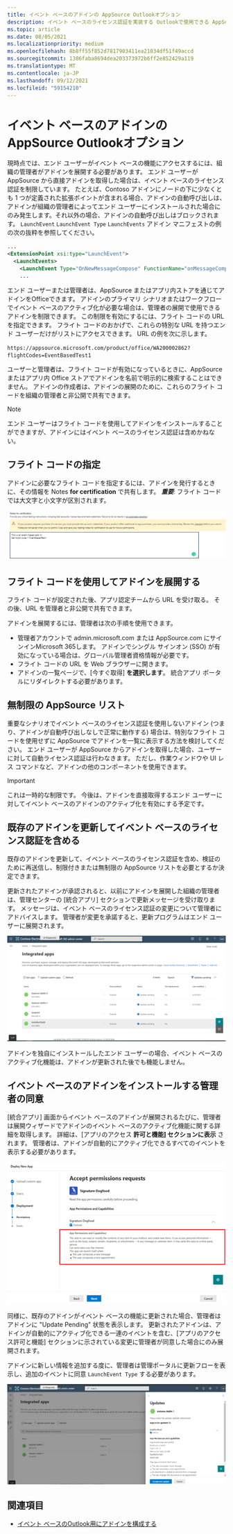 ```yaml
---
title: イベント ベースのアドインの AppSource Outlookオプション
description: イベント ベースのライセンス認証を実装する Outlookで使用できる AppSource リスト オプションについて説明します。
ms.topic: article
ms.date: 08/05/2021
ms.localizationpriority: medium
ms.openlocfilehash: 8b8ff55f852d7817903411ea21034df51f49accd
ms.sourcegitcommit: 1306faba8694dea203373972b6ff2e852429a119
ms.translationtype: MT
ms.contentlocale: ja-JP
ms.lasthandoff: 09/12/2021
ms.locfileid: "59154210"
---
```

# <a name="appsource-listing-options-for-your-event-based-outlook-add-in"></a>イベント ベースのアドインの AppSource Outlookオプション

現時点では、エンド ユーザーがイベント ベースの機能にアクセスするには、組織の管理者がアドインを展開する必要があります。 エンド ユーザーが AppSource から直接アドインを取得した場合は、イベント ベースのライセンス認証を制限しています。 たとえば、Contoso アドインにノードの下に少なくとも 1 つが定義された拡張ポイントが含まれる場合、アドインの自動呼び出しは、アドインが組織の管理者によってエンド ユーザーにインストールされた場合にのみ発生します。それ以外の場合、アドインの自動呼び出しはブロックされます。 `LaunchEvent` `LaunchEvent Type` `LaunchEvents` アドイン マニフェストの例の次の抜粋を参照してください。

```xml
...
<ExtensionPoint xsi:type="LaunchEvent">
  <LaunchEvents>
    <LaunchEvent Type="OnNewMessageCompose" FunctionName="onMessageComposeHandler"/>
    ...
```

エンド ユーザーまたは管理者は、AppSource またはアプリ内ストアを通じてアドインをOfficeできます。 アドインのプライマリ シナリオまたはワークフローでイベント ベースのアクティブ化が必要な場合は、管理者の展開で使用できるアドインを制限できます。 この制限を有効にするには、フライト コードの URL を指定できます。 フライト コードのおかげで、これらの特別な URL を持つエンド ユーザーだけがリストにアクセスできます。 URL の例を次に示します。

`https://appsource.microsoft.com/product/office/WA200002862?flightCodes=EventBasedTest1`

ユーザーと管理者は、フライト コードが有効になっているときに、AppSource またはアプリ内 Office ストアでアドインを名前で明示的に検索することはできません。 アドインの作成者は、アドインの展開のために、これらのフライト コードを組織の管理者と非公開で共有できます。

> [!NOTE]
> エンド ユーザーはフライト コードを使用してアドインをインストールすることができますが、アドインにはイベント ベースのライセンス認証は含めかねない。

## <a name="specify-a-flight-code"></a>フライト コードの指定

アドインに必要なフライト コードを指定するには、アドインを発行するときに、その情報を Notes **for certification** で共有します。 _**重要**:_ フライト コードでは大文字と小文字が区別されます。

![発行プロセス中の Notes の認定画面でのフライト コードの要求例を示すスクリーンショット。](../images/outlook-publish-notes-for-certification-1.png)

## <a name="deploy-add-in-with-flight-code"></a>フライト コードを使用してアドインを展開する

フライト コードが設定された後、アプリ認定チームから URL を受け取る。 その後、URL を管理者と非公開で共有できます。

アドインを展開するには、管理者は次の手順を使用できます。

- 管理者アカウントで admin.microsoft.com または AppSource.com にサインインMicrosoft 365します。 アドインでシングル サインオン (SSO) が有効になっている場合は、グローバル管理者資格情報が必要です。
- フライト コードの URL を Web ブラウザーに開きます。
- アドインの一覧ページで、[今すぐ取得] **を選択します**。 統合アプリ ポータルにリダイレクトする必要があります。

## <a name="unrestricted-appsource-listing"></a>無制限の AppSource リスト

重要なシナリオでイベント ベースのライセンス認証を使用しないアドイン (つまり、アドインが自動呼び出しなしで正常に動作する) 場合は、特別なフライト コードを使用せずに AppSource でアドインを一覧に表示する方法を検討してください。 エンド ユーザーが AppSource からアドインを取得した場合、ユーザーに対して自動ライセンス認証は行わなきます。 ただし、作業ウィンドウや UI レス コマンドなど、アドインの他のコンポーネントを使用できます。

> [!IMPORTANT]
> これは一時的な制限です。 今後は、アドインを直接取得するエンド ユーザーに対してイベント ベースのアドインのアクティブ化を有効にする予定です。

## <a name="update-existing-add-ins-to-include-event-based-activation"></a>既存のアドインを更新してイベント ベースのライセンス認証を含める

既存のアドインを更新して、イベント ベースのライセンス認証を含め、検証のために再送信し、制限付きまたは無制限の AppSource リストを必要とするか決定できます。

更新されたアドインが承認されると、以前にアドインを展開した組織の管理者は、管理センターの [統合アプリ] セクションで更新メッセージを受け取ります。 メッセージは、イベント ベースのライセンス認証の変更について管理者にアドバイスします。 管理者が変更を承諾すると、更新プログラムはエンド ユーザーに展開されます。

![[統合されたアプリ] 画面のアプリ更新通知のスクリーンショット。](../images/outlook-deploy-update-notification.png)

アドインを独自にインストールしたエンド ユーザーの場合、イベント ベースのアクティブ化機能は、アドインが更新された後でも機能しません。

## <a name="admin-consent-for-installing-event-based-add-ins"></a>イベント ベースのアドインをインストールする管理者の同意

[統合アプリ] 画面からイベント ベースのアドインが展開されるたびに、管理者は展開ウィザードでアドインのイベント ベースのアクティブ化機能に関する詳細を取得します。 詳細は、[アプリのアクセス **許可と機能] セクションに表示** されます。 管理者は、アドインが自動的にアクティブ化できるすべてのイベントを表示する必要があります。

![新しいアプリを展開するときに、[アクセス許可の要求を受け入れる] 画面のスクリーンショット。](../images/outlook-deploy-accept-permissions-requests.png)

同様に、既存のアドインがイベント ベースの機能に更新された場合、管理者はアドインに "Update Pending" 状態を表示します。 更新されたアドインは、アドインが自動的にアクティブ化できる一連のイベントを含む、[アプリのアクセス許可と機能] セクションに示されている変更に管理者が同意した場合にのみ展開されます。

アドインに新しい情報を追加する度に、管理者は管理ポータルに更新フローを表示し、追加のイベントに同意 `LaunchEvent Type` する必要があります。

![更新されたアプリを展開する場合の "更新" フローのスクリーンショット。](../images/outlook-deploy-update-flow.png)

## <a name="see-also"></a>関連項目

- [イベント ベースのOutlook用にアドインを構成する](autolaunch.md)
